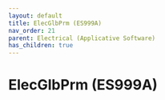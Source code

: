 ```yaml
---
layout: default
title: ElecGlbPrm (ES999A)
nav_order: 21
parent: Electrical (Applicative Software)
has_children: true
---
```

# ElecGlbPrm (ES999A)

